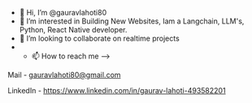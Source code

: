 - 👋 Hi, I’m @gauravlahoti80
- 👀 I’m interested in Building New Websites, Iam a Langchain, LLM's, Python, React Native developer.
- 💞️ I’m looking to collaborate on realtime projects
- - 📫 How to reach me --> 

Mail - gauravlahoti80@gmail.com

LinkedIn - https://www.linkedin.com/in/gaurav-lahoti-493582201
<!---
gauravlahoti80/gauravlahoti80 is a ✨ special ✨ repository because its `README.md` (this file) appears on your GitHub profile.
You can click the Preview link to take a look at your changes.
--->
